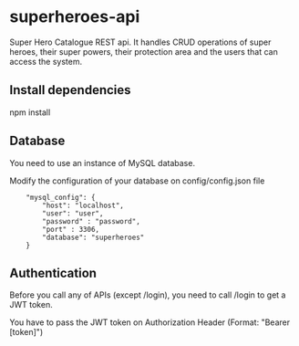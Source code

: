# superheroes-api
Super Hero Catalogue REST api. It handles CRUD operations of super heroes, their super powers, their protection area and the users that can access the system.

## Install dependencies
npm install

## Database
You need to use an instance of MySQL database.

Modify the configuration of your database on config/config.json file

        "mysql_config": {
            "host": "localhost",
            "user": "user",
            "password" : "password",
            "port" : 3306,
            "database": "superheroes"
        }

## Authentication
Before you call any of APIs (except /login), you need to call /login to get a JWT token.

You have to pass the JWT token on Authorization Header (Format: "Bearer [token]")